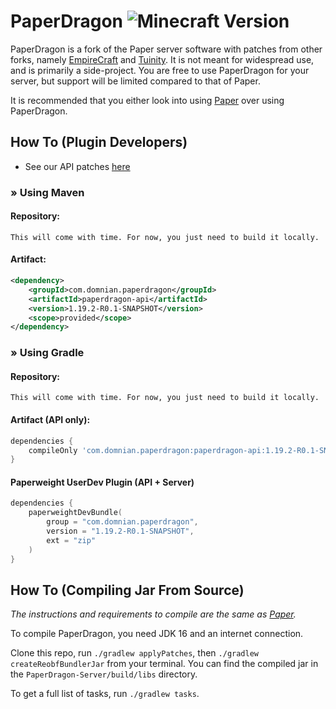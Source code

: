 PaperDragon ![Minecraft Version](https://img.shields.io/badge/Minecraft-1.19.2-blue?style=for-the-badge)
===========
PaperDragon is a fork of the Paper server software with patches from other forks, namely [EmpireCraft][empirecraft] and [Tuinity][tuinity]. It is not meant for widespread use, and is primarily a side-project. You are free to use PaperDragon for your server, but support will be limited compared to that of Paper.

It is recommended that you either look into using [Paper][paper] over using PaperDragon.

How To (Plugin Developers)
------
* See our API patches [here](patches/api)

### &#187; Using Maven
#### Repository:
```
This will come with time. For now, you just need to build it locally.
```
#### Artifact:
```xml
<dependency>
    <groupId>com.domnian.paperdragon</groupId>
    <artifactId>paperdragon-api</artifactId>
    <version>1.19.2-R0.1-SNAPSHOT</version>
    <scope>provided</scope>
</dependency>
 ```

### &#187; Using Gradle
#### Repository:
```
This will come with time. For now, you just need to build it locally.
```
#### Artifact (API only):
```groovy
dependencies {
    compileOnly 'com.domnian.paperdragon:paperdragon-api:1.19.2-R0.1-SNAPSHOT'
}
```
#### Paperweight UserDev Plugin (API + Server)
```kotlin
dependencies {
    paperweightDevBundle(
        group = "com.domnian.paperdragon",
        version = "1.19.2-R0.1-SNAPSHOT",
        ext = "zip"
    )
}
```

How To (Compiling Jar From Source)
------
*The instructions and requirements to compile are the same as [Paper][paper-build].*

To compile PaperDragon, you need JDK 16 and an internet connection.

Clone this repo, run `./gradlew applyPatches`, then `./gradlew createReobfBundlerJar` from your terminal. You can find the compiled jar in the `PaperDragon-Server/build/libs` directory.

To get a full list of tasks, run `./gradlew tasks`.

[empirecraft]: https://github.com/starlis/empirecraft
[tuinity]: https://github.com/Tuinity/Tuinity
[paper]: https://github.com/PaperMC/Paper
[paper-build]: https://github.com/PaperMC/Paper/blob/master/README.md#how-to-compiling-jar-from-source
